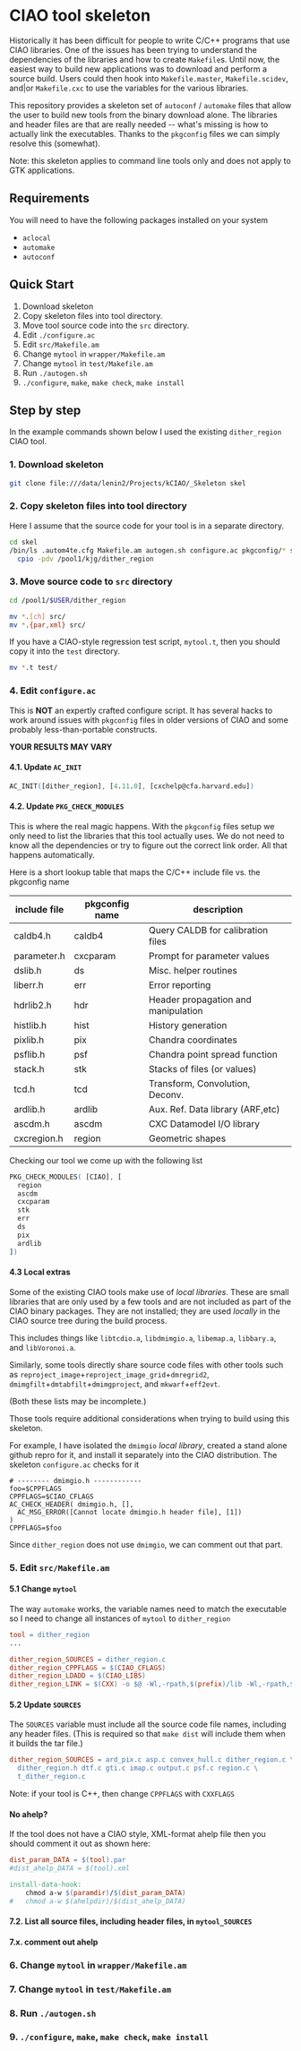 # CIAO tool skeleton 

Historically it has been difficult for people to write C/C++ programs
that use CIAO libraries.  One of the issues has been trying to 
understand the dependencies of the libraries and how to create 
`Makefile`s.  Until now, the easiest way to build new applications 
was to download and perform a source build. Users could then hook into
`Makefile.master`, `Makefile.scidev`, and|or `Makefile.cxc` to use the
variables for the various libraries.

This repository provides a skeleton set of `autoconf` / `automake` files that
allow the user to build new tools from the binary download alone.
The libraries and header files are that are really needed -- what's missing
is how to actually link the executables.  Thanks to the `pkgconfig` files
we can simply resolve this (somewhat).

Note: this skeleton applies to command line tools only and does not 
apply to GTK applications.

## Requirements

You will need to have the following packages installed on your system

- `aclocal`
- `automake`
- `autoconf` 


## Quick Start 

1. Download skeleton
2. Copy skeleton files into tool directory.
3. Move tool source code into the `src` directory.
4. Edit `./configure.ac`
5. Edit `src/Makefile.am`
6. Change `mytool` in `wrapper/Makefile.am`
7. Change `mytool` in `test/Makefile.am`
8. Run `./autogen.sh`
9. `./configure`, `make`, `make check`, `make install` 

## Step by step

In the example commands shown below I used the existing `dither_region` CIAO
tool.

### 1. Download skeleton

```bash
git clone file:///data/lenin2/Projects/kCIAO/_Skeleton skel
```

### 2. Copy skeleton files into tool directory

Here I assume that the source code for your tool is in a separate directory.


```bash
cd skel
/bin/ls .autom4te.cfg Makefile.am autogen.sh configure.ac pkgconfig/* src/* test/* wrapper/* | \
  cpio -pdv /pool1/kjg/dither_region
```

### 3. Move source code to `src` directory


```bash
cd /pool1/$USER/dither_region

mv *.[ch] src/
mv *.{par,xml} src/
```

If you have a CIAO-style regression test script, `mytool.t`, then you 
should copy it into the `test` directory.


```bash
mv *.t test/
```


### 4. Edit `configure.ac`

This is **NOT** an expertly crafted configure script.  It has several
hacks to work around issues with `pkgconfig` files in older versions
of CIAO and some probably less-than-portable constructs.  

**YOUR RESULTS MAY VARY**

#### 4.1. Update `AC_INIT`

```m4
AC_INIT([dither_region], [4.11.0], [cxchelp@cfa.harvard.edu])
```

#### 4.2. Update `PKG_CHECK_MODULES`

This is where the real magic happens.  With the `pkgconfig` files 
setup we only need to list the libraries that this tool 
actually uses.  We do not need to know all the dependencies or 
try to figure out the correct link order.  All that happens 
automatically.

Here is a short lookup table that maps the C/C++ include file vs. 
the pkgconfig name

| include file | pkgconfig name|  description
|--------------|---------------|------------------------------------|
| caldb4.h     | caldb4        | Query CALDB for calibration files  |
| parameter.h  | cxcparam      | Prompt for parameter values        |
| dslib.h      | ds            | Misc. helper routines              |
| liberr.h     | err           | Error reporting                    |
| hdrlib2.h    | hdr           | Header propagation and manipulation|
| histlib.h    | hist          | History generation                 |
| pixlib.h     | pix           | Chandra coordinates                |
| psflib.h     | psf           | Chandra point spread function      |
| stack.h      | stk           | Stacks of files (or values)        |
| tcd.h        | tcd           | Transform, Convolution, Deconv.    |
| ardlib.h     | ardlib        | Aux. Ref. Data library (ARF,etc)   |
| ascdm.h      | ascdm         | CXC Datamodel I/O library          |
| cxcregion.h  | region        | Geometric shapes                   |


Checking our tool we come up with the following list

```m4
PKG_CHECK_MODULES( [CIAO], [
  region
  ascdm
  cxcparam
  stk
  err
  ds
  pix
  ardlib
])
```

#### 4.3 Local extras

Some of the existing CIAO tools make use of _local_ _libraries_.
These are small libraries that are only used by a few tools and are 
not included as part of the CIAO binary packages. They are not installed;
they are used _locally_ in the CIAO source tree during the build process.

This includes things like `libtcdio.a`, `libdmimgio.a`, `libemap.a`,
`libbary.a`, and `libVoronoi.a`.

Similarly, some tools directly share source code files with other tools such 
as `reproject_image`+`reproject_image_grid`+`dmregrid2`,
`dmimgfilt`+`dmtabfilt`+`dmimgproject`, and `mkwarf`+`eff2evt`. 

(Both these lists may be incomplete.)

Those tools require additional considerations when trying to build
using this skeleton.

For example, I have isolated the `dmimgio` _local_ _library_, created a 
stand alone github repro for it, and install it separately into the CIAO 
distribution.  The skeleton `configure.ac` checks for it

```autoconf
# -------- dmimgio.h ------------
foo=$CPPFLAGS
CPPFLAGS=$CIAO_CFLAGS
AC_CHECK_HEADER( dmimgio.h, [], 
  AC_MSG_ERROR([Cannot locate dmimgio.h header file], [1])
)
CPPFLAGS=$foo
```

Since `dither_region` does not use `dmimgio`, we can comment out that part.

### 5. Edit `src/Makefile.am`

#### 5.1 Change `mytool`

The way `automake` works, the variable names need to match the executable
so I need to change all instances of `mytool` to `dither_region`

```Makefile
tool = dither_region
...

dither_region_SOURCES = dither_region.c
dither_region_CPPFLAGS = $(CIAO_CFLAGS)
dither_region_LDADD = $(CIAO_LIBS) 
dither_region_LINK = $(CXX) -o $@ -Wl,-rpath,$(prefix)/lib -Wl,-rpath,$(prefix)/ots/lib 
```


#### 5.2 Update `SOURCES`

The `SOURCES` variable must include all the source code file
names, including any header files.  (This is required so that `make dist`
will include them when it builds the tar file.)

```Makefile
dither_region_SOURCES = ard_pix.c asp.c convex_hull.c dither_region.c \
  dither_region.h dtf.c gti.c imap.c output.c psf.c region.c \
  t_dither_region.c
```

Note: if your tool is C++, then change `CPPFLAGS` with `CXXFLAGS`

#### No ahelp?

If the tool does not have a CIAO style, XML-format ahelp file
then you should comment it out as shown here:

```Makefile
dist_param_DATA = $(tool).par
#dist_ahelp_DATA = $(tool).xml

install-data-hook:
	chmod a-w $(paramdir)/$(dist_param_DATA)
#	chmod a-w $(ahelpdir)/$(dist_ahelp_DATA)
```

####  7.2. List all source files, including header files, in `mytool_SOURCES`
####  7.x. comment out ahelp
### 6. Change `mytool` in `wrapper/Makefile.am`
### 7. Change `mytool` in `test/Makefile.am`
### 8. Run `./autogen.sh`
### 9. `./configure`, `make`, `make check`, `make install` 
